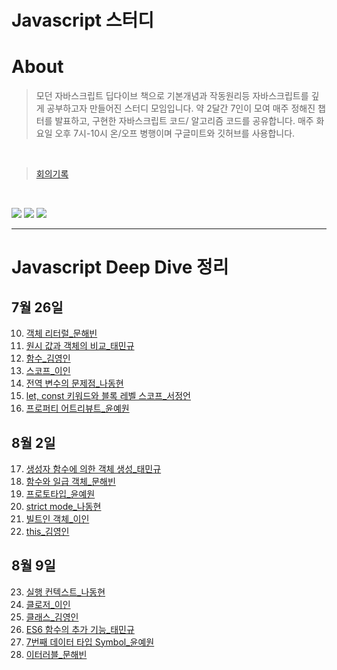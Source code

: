 # Javascript 스터디


# About

> 모던 자바스크립트 딥다이브 책으로 기본개념과 작동원리등 자바스크립트를 깊게 공부하고자 만들어진 스터디 모임입니다. 약 2달간 7인이 모여 매주 정해진 챕터를 발표하고, 구현한 자바스크립트 코드/ 알고리즘 코드를 공유합니다. 매주 화요일 오후 7시-10시 온/오프 병행이며 구글미트와 깃허브를 사용합니다.

<br>

> [회의기록](https://www.notion.so/529ea0d91acb4858bda921ab71340b0d)
<br>

![](https://img.shields.io/badge/Javascript-F7DF1E?style=flat-square&logo=JavaScript&logoColor=black)
![](https://img.shields.io/badge/React-61DAFB?style=flat-square&logo=React&logoColor=black)
![](https://img.shields.io/badge/Node-339933?style=flat-square&logo=React&logoColor=black)

***

# Javascript Deep Dive 정리
## 7월 26일
10. [객체 리터럴_문해빈](https://www.notion.so/10-8b93906f91bc4968a47d6716d11068e9)
11. [원시 값과 객체의 비교_태민규](https://kindly-detail-a14.notion.site/11-a7f51b27781243d8a0a7ce7df32d5966)
12. [함수_김영인](https://smooth-bream-9bc.notion.site/12-56580cb595ac4fe69f501954ea7d6aed)
13. [스코프_이인](https://www.notion.so/13-7e0a21cd3c3f4d5fbd041690d8978d4c)
14. [전역 변수의 문제점_나동현](https://scented-shame-6d5.notion.site/14-c5960ade4df34f7680da7a86e6ab9db2)
15. [let, const 키워드와 블록 레벨 스코프_서정언](https://autumn-airbus-a65.notion.site/15-let-const-8fc8cc119757455fa52207a97ebc9ee1)
16. [프로퍼티 어트리뷰트_윤예원](https://blog.naver.com/lizzy2/222829346596)

## 8월 2일
17. [생성자 함수에 의한 객체 생성_태민규](https://kindly-detail-a14.notion.site/17-c43c6d07f7f345d9be51bc24a988d659)
18. [함수와 일급 객체_문해빈](https://sideways-polka-103.notion.site/18-270b68d6fe3f4b56b1252d54d0ddfe00)
19. [프로토타입_윤예원](https://blog.naver.com/lizzy2/222837671810)
20. [strict mode_나동현](https://scented-shame-6d5.notion.site/20-strict-mode-6b4d6bc3c1124ea9ba4f177aa5d2f0f7)
21. [빌트인 객체_이인](https://www.notion.so/21-91df698d922947bd9d09f9938b0d08d3)
22. [this_김영인](https://www.notion.so/22-this-48fc5215fa1f46beb0c60c09cfaf5448#9dfa2256cf3c4d9997b314693c983d82)

## 8월 9일
23. [실행 컨텍스트_나동현](https://scented-shame-6d5.notion.site/23-5723994dc38843949eb759c1be27a9ed)
24. [클로저_이인](https://mulberry-taleggio-413.notion.site/24-7df88b5a94d24a56bd1d8243a7317ec1)
25. [클래스_김영인](https://smooth-bream-9bc.notion.site/25-dfa4c93bf95e473085831ad19f9abc57)
26. [ES6 함수의 추가 기능_태민규](https://kindly-detail-a14.notion.site/26-ES6-36ae0d2b15724d329d50171e29aa2882)
33. [7번째 데이터 타입 Symbol_윤예원](https://blog.naver.com/lizzy2/222844046976)
34. [이터러블_문해빈](https://sideways-polka-103.notion.site/34-76be012d5ad34729aa47bf8a8d5e2c83)
